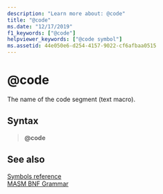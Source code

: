 ```yaml
---
description: "Learn more about: @code"
title: "@code"
ms.date: "12/17/2019"
f1_keywords: ["@code"]
helpviewer_keywords: ["@code symbol"]
ms.assetid: 44e050e6-d254-4157-9022-cf6afbaa0515
---
```

# \@code

The name of the code segment (text macro).

## Syntax

> **\@code**

## See also

[Symbols reference](symbols-reference.md)\
[MASM BNF Grammar](masm-bnf-grammar.md)
